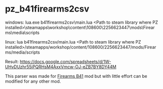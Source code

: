 # pz_b41firearms2csv

windows: lua.exe b41firearms2csv\main.lua \<Path to steam library where PZ installed\>\steamapps\workshop\content\108600\2256623447\mods\Firearms\media\scripts

linux: lua b41firearms2csv/main.lua \<Path to steam library where PZ installed\>/steamapps/workshop/content/108600/2256623447/mods/Firearms/media/scripts

Result: https://docs.google.com/spreadsheets/d/1W-UHvDUzhr55iPQRHsM4AxxVmcw-OJ-eZB7BY8DY44M

This parser was made for [Firearms B41](https://steamcommunity.com/sharedfiles/filedetails/?id=2256623447) mod but with little effort can be modified for any other mod.
